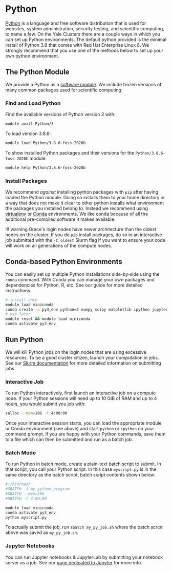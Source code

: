 # Python

[Python](https://www.python.org/about/) is a language and free software distribution that is used for websites, system administration, security testing, and scientific computing, to name a few. 
On the Yale Clusters there are a couple ways in which you can set up Python environments. 
The default python provided is the minimal install of Python 3.8 that comes with Red Hat Enterprise Linux 8. 
We strongly recommend that you use one of the methods below to set up your own python environment.

## The Python Module

We provide a Python as a [software module](/applications/modules). 
We include frozen versions of many common packages used for scientific computing.

### Find and Load Python

Find the available versions of Python version 3 with:

``` bash
module avail Python/3
```

To load version 3.8.6:

``` bash
module load Python/3.8.6-foss-2020b
```

To show installed Python packages and their versions for the `Python/3.8.6-foss-2020b` module:

``` bash
module help Python/3.8.6-foss-2020b
```

### Install Packages

We recommend _*against*_ installing python packages with `pip` after having loaded the Python module. 
Doing so installs them to your home directory in a way that does not make it clear to other python installs what environment the packages you installed belong to. 
Instead we recommend using [virtualenv](https://docs.python.org/3/library/venv.html) or [Conda](/clusters-at-yale/guides/conda/) environments. 
We like conda because of all the additional pre-compiled software it makes available.

!!! warning
    Grace's login nodes have newer architecture than the oldest nodes on the cluster. 
    If you do `pip` install packages, do so in an interactive job submitted with the `-C oldest` Slurm flag if you want to ensure your code will work on all generations of the compute nodes.

## Conda-based Python Environments

You can easily set up multiple Python installations side-by-side using the `conda` command. With Conda you can manage your own packages and dependencies for Python, R, etc. 
See our guide for more detailed instructions. 

``` bash
# install once
module load miniconda
conda create -n py3_env python=3 numpy scipy matplotlib ipython jupyter jupyterlab
# use later
module reset && module load miniconda
conda activate py3_env
```


## Run Python

We will kill Python jobs on the login nodes that are using excessive resources. 
To be a good cluster citizen, launch your computation in jobs. 
See our [Slurm documentation](/clusters-at-yale/job-scheduling) for more detailed information on submitting jobs.

### Interactive Job

To run Python interactively, first launch an interactive job on a compute node. 
If your Python sessions will need up to 10 GiB of RAM and up to 4 hours, you would submit you job with:

``` bash
salloc --mem=10G -t 4:00:00
```

Once your interactive session starts, you can load the appropriate module or Conda environment (see above) and start `python` or `ipython` on your command prompt. 
If you are happy with your Python commands, save them to a file which can then be submitted and run as a batch job.

### Batch Mode

To run Python in batch mode, create a plain-text batch script to submit. In that script, you call your Python script. 
In this case `myscript.py` is in the same directory as the batch script, batch script contents shown below.

``` bash
#!/bin/bash
#SBATCH -J my_python_program
#SBATCH --mem=10G
#SBATCH -t 4:00:00

module load miniconda
conda activate py3_env
python myscript.py
```

To actually submit the job, run `sbatch my_py_job.sh` where the batch script above was saved as `my_py_job.sh`.

### Jupyter Notebooks

You can run Jupyter notebooks & JupyterLab by submitting your notebook server as a job. See our [page dedicated to Jupyter](/clusters-at-yale/guides/jupyter) for more info.


